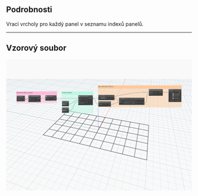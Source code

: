## Podrobnosti
Vrací vrcholy pro každý panel v seznamu indexů panelů.
___
## Vzorový soubor

![GetPanelVertices](./Autodesk.DesignScript.Geometry.PanelSurface.GetPanelVertices_img.jpg)
